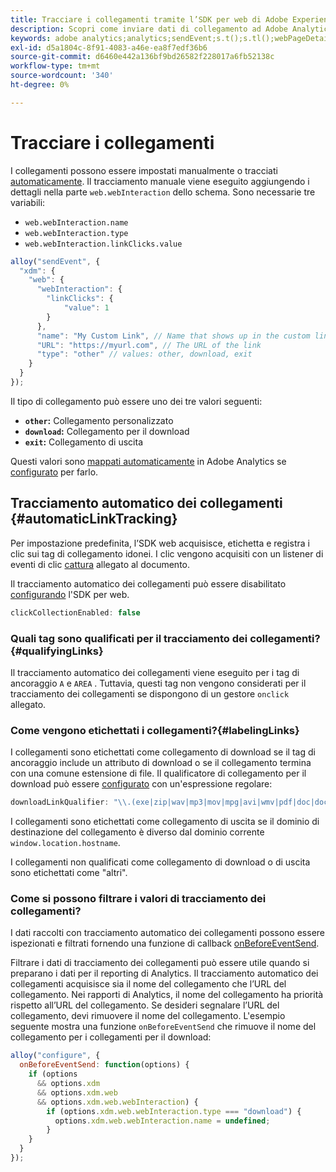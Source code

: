 ```yaml
---
title: Tracciare i collegamenti tramite l’SDK per web di Adobe Experience Platform
description: Scopri come inviare dati di collegamento ad Adobe Analytics con Experience Platform Web SDK
keywords: adobe analytics;analytics;sendEvent;s.t();s.tl();webPageDetails;pageViews;webInteraction;webInteraction;visualizzazioni di pagina;tracciamento collegamenti;collegamenti;tracciamento collegamenti;clickCollection;raccolta clic;
exl-id: d5a1804c-8f91-4083-a46e-ea8f7edf36b6
source-git-commit: d6460e442a136bf9bd26582f228017a6fb52138c
workflow-type: tm+mt
source-wordcount: '340'
ht-degree: 0%

---
```


# Tracciare i collegamenti

I collegamenti possono essere impostati manualmente o tracciati [automaticamente](#automaticLinkTracking). Il tracciamento manuale viene eseguito aggiungendo i dettagli nella parte `web.webInteraction` dello schema. Sono necessarie tre variabili:

* `web.webInteraction.name`
* `web.webInteraction.type`
* `web.webInteraction.linkClicks.value`

```javascript
alloy("sendEvent", {
  "xdm": {
    "web": {
      "webInteraction": {
        "linkClicks": {
            "value": 1
        }
      },
      "name": "My Custom Link", // Name that shows up in the custom links report
      "URL": "https://myurl.com", // The URL of the link
      "type": "other" // values: other, download, exit
    }
  }
});
```

Il tipo di collegamento può essere uno dei tre valori seguenti:

* **`other`:** Collegamento personalizzato
* **`download`:** Collegamento per il download
* **`exit`:** Collegamento di uscita

Questi valori sono [mappati automaticamente](adobe-analytics/automatically-mapped-vars.md) in Adobe Analytics se [configurato](adobe-analytics/analytics-overview.md) per farlo.

## Tracciamento automatico dei collegamenti {#automaticLinkTracking}

Per impostazione predefinita, l’SDK web acquisisce, etichetta e registra i clic sui tag di collegamento idonei. I clic vengono acquisiti con un listener di eventi di clic [cattura](https://www.w3.org/TR/uievents/#capture-phase) allegato al documento.

Il tracciamento automatico dei collegamenti può essere disabilitato [configurando](../fundamentals/configuring-the-sdk.md#clickCollectionEnabled) l&#39;SDK per web.

```javascript
clickCollectionEnabled: false
```

### Quali tag sono qualificati per il tracciamento dei collegamenti?{#qualifyingLinks}

Il tracciamento automatico dei collegamenti viene eseguito per i tag di ancoraggio `A` e `AREA` . Tuttavia, questi tag non vengono considerati per il tracciamento dei collegamenti se dispongono di un gestore `onclick` allegato.

### Come vengono etichettati i collegamenti?{#labelingLinks}

I collegamenti sono etichettati come collegamento di download se il tag di ancoraggio include un attributo di download o se il collegamento termina con una comune estensione di file. Il qualificatore di collegamento per il download può essere [configurato](../fundamentals/configuring-the-sdk.md) con un&#39;espressione regolare:

```javascript
downloadLinkQualifier: "\\.(exe|zip|wav|mp3|mov|mpg|avi|wmv|pdf|doc|docx|xls|xlsx|ppt|pptx)$"
```

I collegamenti sono etichettati come collegamento di uscita se il dominio di destinazione del collegamento è diverso dal dominio corrente `window.location.hostname`.

I collegamenti non qualificati come collegamento di download o di uscita sono etichettati come &quot;altri&quot;.

### Come si possono filtrare i valori di tracciamento dei collegamenti?

I dati raccolti con tracciamento automatico dei collegamenti possono essere ispezionati e filtrati fornendo una funzione di callback [onBeforeEventSend](../fundamentals/tracking-events.md#modifying-events-globally).

Filtrare i dati di tracciamento dei collegamenti può essere utile quando si preparano i dati per il reporting di Analytics. Il tracciamento automatico dei collegamenti acquisisce sia il nome del collegamento che l’URL del collegamento. Nei rapporti di Analytics, il nome del collegamento ha priorità rispetto all’URL del collegamento. Se desideri segnalare l’URL del collegamento, devi rimuovere il nome del collegamento. L&#39;esempio seguente mostra una funzione `onBeforeEventSend` che rimuove il nome del collegamento per i collegamenti per il download:

```javascript
alloy("configure", {
  onBeforeEventSend: function(options) {
    if (options
      && options.xdm
      && options.xdm.web
      && options.xdm.web.webInteraction) {
        if (options.xdm.web.webInteraction.type === "download") {
          options.xdm.web.webInteraction.name = undefined;
        }
    }
  }
});
```

